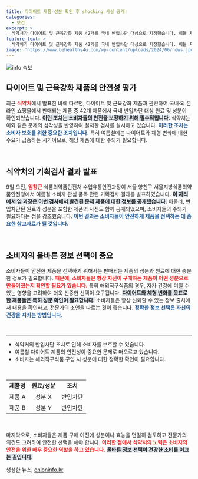 ```yaml
---
title: 다이어트 제품 성분 확인 후 shocking 사실 공개!
categories:
  - 보건
excerpt: >
  식약처가 다이어트 및 근육강화 제품 42개를 국내 반입차단 대상으로 지정했습니다. 이들 제품은 해외직구식품으로, 위험 성분이 포함되어 있으니 구매 시 주의가 필요합니다!
feature_text: >
  식약처가 다이어트 및 근육강화 제품 42개를 국내 반입차단 대상으로 지정했습니다. 이들 제품은 해외직구식품으로, 위험 성분이 포함되어 있으니 구매 시 주의가 필요합니다!
image: 'https://www.behealthy4u.com/wp-content/uploads/2024/06/news.jpg'
---
```


<p><img src="https://www.behealthy4u.com/wp-content/uploads/2024/06/news.jpg" alt="info 속보" /></p>

<h2 data-ke-size="size26">다이어트 및 근육강화 제품의 안전성 평가</h2>

<p data-ke-size="size16">최근 <b><span style="color: #ee2323;">식약처</span></b>에서 발표한 바에 따르면, 다이어트 및 근육강화 제품과 관련하여 국내·외 온라인 쇼핑몰에서 판매되는 제품 중 42개 제품에서 국내 반입차단 대상 원료 및 성분이 확인되었습니다. <b><span style="background-color: #21538527;">이런 조치는 소비자들의 안전을 보장하기 위해 필수적입니다.</span></b> 식약처는 이와 같은 문제의 심각성을 반영하여 철저한 검사를 실시하고 있습니다. <b><span style="color: #1a5490;">이러한 조치는 소비자 보호를 위한 중요한 조치입니다.</span></b> 특히 여름철에는 다이어트와 체형 변화에 대한 수요가 급증하는 시기이므로, 해당 제품에 대한 주의가 필요합니다. </p>

<p data-ke-size="size16">&nbsp;</p>

<h2 data-ke-size="size26">식약처의 기획검사 결과 발표</h2>

<p data-ke-size="size16">9일 오전, <b><span style="color: #ee2323;">임창근</span></b> 식품의약품안전처 수입유통안전과장이 서울 양천구 서울지방식품의약품안전청에서 여름철 소비자 관심 품목 관련 기획검사 결과를 발표하였습니다. <b><span style="background-color: #21538527;">이 자리에서 임 과장은 이번 검사에서 발견된 문제 제품에 대한 정보를 공개했습니다.</span></b> 아울러, 반입차단된 원료와 성분을 포함한 제품의 사진도 함께 공개되었으며, 소비자들의 주의가 필요하다는 점을 강조했습니다. <b><span style="color: #1a5490;">이번 결과는 소비자들이 안전하게 제품을 선택하는 데 중요한 참고자료가 될 것입니다.</span></b> </p>

<p data-ke-size="size16">&nbsp;</p>

<h2 data-ke-size="size26">소비자의 올바른 정보 선택이 중요</h2>

<p data-ke-size="size16">소비자들이 안전한 제품을 선택하기 위해서는 판매되는 제품의 성분과 원료에 대한 충분한 정보가 필요합니다. <b><span style="color: #ee2323;">때문에, 소비자들은 항상 자신이 구매하는 제품이 어떤 성분으로 만들어졌는지 확인할 필요가 있습니다.</span></b> 특히 해외직구식품의 경우, 자가 건강에 미칠 수 있는 영향을 고려하여 더욱 신중한 선택이 요구됩니다. <b><span style="background-color: #21538527;">다이어트와 체형 변화를 목표로 한 제품들은 특히 성분 확인이 필요합니다.</span></b> 소비자들은 항상 신뢰할 수 있는 정보 출처에서 내용을 확인하고, 전문가의 조언을 따르는 것이 좋습니다. <b><span style="color: #1a5490;">정확한 정보 선택은 자신의 건강을 지키는 방법입니다.</span></b></p>

<p data-ke-size="size16">&nbsp;</p>

<hr>

<ul>
    <li>식약처의 반입차단 조치로 인해 소비자를 보호할 수 있습니다.</li>
    <li>여름철 다이어트 제품의 안전성이 중요한 문제로 떠오르고 있습니다.</li>
    <li>소비자는 해외직구식품 구입 시 성분에 대한 정확한 확인이 필요합니다.</li>
</ul>

<p data-ke-size="size16">&nbsp;</p>

<table style="width: 100%; border-collapse: collapse;">
    <tr>
        <td style="text-align: center; height: 17px;"><b>제품명</b></td>
        <td style="text-align: center; height: 17px;"><b>원료/성분</b></td>
        <td style="text-align: center; height: 17px;"><b>조치</b></td>
    </tr>
    <tr>
        <td style="text-align: center; height: 17px;">제품 A</td>
        <td style="text-align: center; height: 17px;">성분 X</td>
        <td style="text-align: center; height: 17px;">반입차단</td>
    </tr>
    <tr>
        <td style="text-align: center; height: 17px;">제품 B</td>
        <td style="text-align: center; height: 17px;">성분 Y</td>
        <td style="text-align: center; height: 17px;">반입차단</td>
    </tr>
    <!-- 추가 제품들은 필요 시 이와 같은 형식으로 추가 가능 -->
</table>

<p data-ke-size="size16">&nbsp;</p>

<p data-ke-size="size16">마지막으로, 소비자들은 제품 구매 이전에 성분이나 효능을 면밀히 검토하고 전문가의 의견도 고려하여 안전한 선택을 해야 합니다. <b><span style="color: #ee2323;">이러한 점에서 식약처의 노력은 소비자의 안전을 위한 매우 중요한 역할을 하고 있습니다.</span></b> <b><span style="background-color: #21538527;">올바른 정보 선택이 건강한 소비를 이끄는 길입니다.</span></b></p>
생생한 뉴스, <a href="https://onioninfo.kr" rel="dofollow">onioninfo.kr</a>


